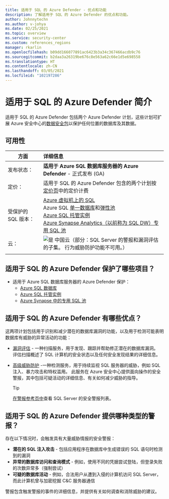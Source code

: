 ```yaml
---
title: 适用于 SQL 的 Azure Defender - 优点和功能
description: 了解适用于 SQL 的 Azure Defender 的优点和功能。
author: Johnnytechn
ms.author: v-johya
ms.date: 02/25/2021
ms.topic: overview
ms.service: security-center
ms.custom: references_regions
manager: rkarlin
ms.openlocfilehash: b09dd166077891ac6423b3a34c367466acdb9c76
ms.sourcegitcommit: b2daa3a26319be676c8e563a62c66e1d5e698558
ms.translationtype: HT
ms.contentlocale: zh-CN
ms.lasthandoff: 03/05/2021
ms.locfileid: "102197286"
---
```

# <a name="introduction-to-azure-defender-for-sql"></a>适用于 SQL 的 Azure Defender 简介

适用于 SQL 的 Azure Defender 包括两个 Azure Defender 计划，这些计划可扩展 Azure 安全中心的[数据安全包](../azure-sql/database/azure-defender-for-sql.md)以保护任何位置的数据库及其数据。 

## <a name="availability"></a>可用性

|方面|详细信息|
|----|:----|
|发布状态：|**适用于 Azure SQL 数据库服务器的 Azure Defender** - 正式发布 (GA) |
|定价：|适用于 SQL 的 Azure Defender 包含的两个计划按[定价页](security-center-pricing.md)中的定价计费|
|受保护的 SQL 版本：|[Azure 虚拟机上的 SQL](../azure-sql/virtual-machines/windows/sql-server-on-azure-vm-iaas-what-is-overview.md)<br>Azure SQL [单一数据库](../azure-sql/database/single-database-overview.md)和[弹性池](../azure-sql/database/elastic-pool-overview.md)<br>[Azure SQL 托管实例](../azure-sql/managed-instance/sql-managed-instance-paas-overview.md)<br>[Azure Synapse Analytics（以前称为 SQL DW）专用 SQL 池](../synapse-analytics/sql-data-warehouse/sql-data-warehouse-overview-what-is.md)|
|云：|![是](./media/icons/yes-icon.png) 中国云（部分：SQL Server 的警报和漏洞评估的子集。 行为威胁防护功能不可用。）|
|||

## <a name="what-does-azure-defender-for-sql-protect"></a>适用于 SQL 的 Azure Defender 保护了哪些项目？
<!--Not available in MC: Azure Defender for SQL servers on machines-->
- 适用于 Azure SQL 数据库服务器的 Azure Defender 保护：
    - [Azure SQL 数据库](../azure-sql/database/sql-database-paas-overview.md)
    - [Azure SQL 托管实例](../azure-sql/managed-instance/sql-managed-instance-paas-overview.md)
    - [Azure Synapse 中的专用 SQL 池](../synapse-analytics/sql-data-warehouse/sql-data-warehouse-overview-what-is.md)


## <a name="what-are-the-benefits-of-azure-defender-for-sql"></a>适用于 SQL 的 Azure Defender 有哪些优点？

这两项计划包括用于识别和减少潜在的数据库漏洞的功能，以及用于检测可能表明数据库有威胁的异常活动的功能：

- [漏洞评估](../azure-sql/database/sql-vulnerability-assessment.md) - 一种扫描服务，用于发现、跟踪并帮助修正潜在的数据库漏洞。 评估扫描概述了 SQL 计算机的安全状态以及任何安全发现结果的详细信息。

- [高级威胁防护](../azure-sql/database/threat-detection-overview.md) -一种检测服务，用于持续监视 SQL 服务器的威胁，例如 SQL 注入、暴力攻击和特权滥用。 此服务在 Azure 安全中心提供面向操作的安全警报，其中包括可疑活动的详细信息、有关如何减少威胁的指导。
    > [!TIP]
    > [在警报参考页中](alerts-reference.md#alerts-sql-db-and-warehouse)查看 SQL Server 的安全警报列表。


## <a name="what-kind-of-alerts-does-azure-defender-for-sql-provide"></a>适用于 SQL 的 Azure Defender 提供哪种类型的警报？

存在以下情况时，会触发具有大量威胁情报的安全警报：

- **潜在的 SQL 注入攻击** - 包括应用程序在数据库中生成错误的 SQL 语句时检测到的漏洞
- **异常的数据库访问和查询模式** - 例如，使用不同的凭据尝试登陆，但登录失败的次数异常多（强制尝试）
- **可疑的数据库活动** - 例如，合法用户从遭到入侵的计算机访问 SQL Server，而此计算机曾与加密挖掘 C&C 服务器通信

警报包含触发警报的事件的详细信息，并提供有关如何调查和消除威胁的建议。



